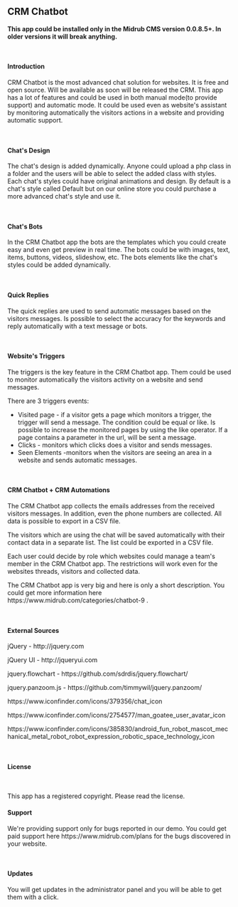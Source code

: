 <h2>CRM Chatbot</h2>

<p><strong>This app could be installed only in the Midrub CMS version 0.0.8.5+. In older versions it will break anything.</strong></p>

<br>

<h4>Introduction</h4>

<p>CRM Chatbot is the most advanced chat solution for websites. It is free and open source. Will be available as soon will be released the CRM. This app has a lot of features and could be used in both manual mode(to provide support) and automatic mode. It could be used even as website's assistant by monitoring automatically the visitors actions in a website and providing automatic support.</p>

<br>

<h4>Chat's Design</h4>

<p>The chat's design is added dynamically. Anyone could upload a php class in a folder and the users will be able to select the added class with styles. Each chat's styles could have original animations and design. By default is a chat's style called Default but on our online store you could purchase a more advanced chat's style and use it.</p>

<br>

<h4>Chat's Bots</h4>

<p>In the CRM Chatbot app the bots are the templates which you could create easy and even get preview in real time. The bots could be with images, text, items, buttons, videos, slideshow, etc. The bots elements like the chat's styles could be added dynamically.</p>

<br>

<h4>Quick Replies</h4>

<p>The quick replies are used to send automatic messages based on the visitors messages. Is possible to select the accuracy for the keywords and reply automatically with a text message or bots.</p>

<br>

<h4>Website's Triggers</h4>

<p>The triggers is the key feature in the CRM Chatbot app. Them could be used to monitor automatically the visitors activity on a website and send messages.</p>

<p>There are 3 triggers events: </p>

<ul>
    <li>Visited page - if a visitor gets a page which monitors a trigger, the trigger will send a message. The condition could be equal or like. Is possible to increase the monitored pages by using the like operator. If a page contains a parameter in the url, will be sent a message.</li>
    <li>Clicks - monitors which clicks does a visitor and sends messages.</li>
    <li>Seen Elements -monitors when the visitors are seeing an area in a website and sends automatic messages.</li>
</ul>

<br>

<h4>CRM Chatbot + CRM Automations</h4>

<p>The CRM Chatbot app collects the emails addresses from the received visitors messages. In addition, even the phone numbers are collected. All data is possible to export in a CSV file.</p>

<p>The visitors which are using the chat will be saved automatically with their contact data in a separate list. The list could be exported in a CSV file.</p>

<p>Each user could decide by role which websites could manage a team's member in the CRM Chatbot app. The restrictions will work even for the websites threads, visitors and collected data.</p>

<p>The CRM Chatbot app is very big and here is only a short description. You could get more information here https://www.midrub.com/categories/chatbot-9 .</p>

<br>

<h4>External Sources</h4>

<p>jQuery - http://jquery.com</p>

<p>jQuery UI - http://jqueryui.com</p>

<p>jquery.flowchart - https://github.com/sdrdis/jquery.flowchart/</p>

<p>jquery.panzoom.js - https://github.com/timmywil/jquery.panzoom/</p>

<p>https://www.iconfinder.com/icons/379356/chat_icon</p>

<p>https://www.iconfinder.com/icons/2754577/man_goatee_user_avatar_icon</p>

<p>https://www.iconfinder.com/icons/385830/android_fun_robot_mascot_mechanical_metal_robot_robot_expression_robotic_space_technology_icon</p>

<br>

<h4>License</h4>

<br>

<p>This app has a registered copyright. Please read the license.</p>

<h4>Support</h4>

<p>We're providing support only for bugs reported in our demo. You could get paid support here https://www.midrub.com/plans for the bugs discovered in your website.</p>

<br>

<h4>Updates</h4>

<p>You will get updates in the administrator panel and you will be able to get them with a click.</p>